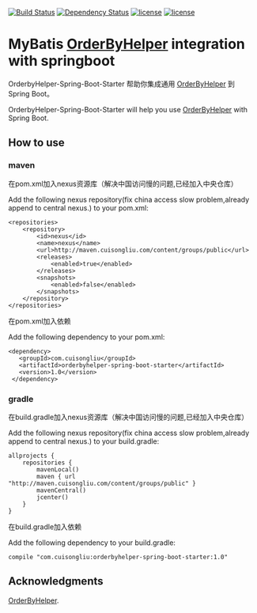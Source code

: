 [![Build Status](https://travis-ci.org/cuisongliu/orderbyhelper-boot-starter.svg?branch=master)](https://travis-ci.org/cuisongliu/orderbyhelper-boot-starter)
[![Dependency Status](https://www.versioneye.com/user/projects/5916d430e1638f00530324f9/badge.svg?style=flat-square)](https://www.versioneye.com/user/projects/5916d430e1638f00530324f9)
[![license](https://img.shields.io/badge/gradle-3.3-brightgreen.svg)](https://gradle.org)
[![license](https://img.shields.io/github/license/mashape/apistatus.svg)](https://opensource.org/licenses/mit-license.php)

# MyBatis [OrderByHelper](https://github.com/abel533/OrderByHelper)  integration  with springboot

OrderbyHelper-Spring-Boot-Starter 帮助你集成通用 [OrderByHelper](https://github.com/abel533/OrderByHelper) 到 Spring Boot。

OrderbyHelper-Spring-Boot-Starter will help you use [OrderByHelper](https://github.com/abel533/OrderByHelper) with Spring Boot.

## How to use

### maven

在pom.xml加入nexus资源库（解决中国访问慢的问题,已经加入中央仓库）

Add the following nexus repository(fix china access slow problem,already append to central nexus.) to your pom.xml:

    <repositories>
        <repository>
            <id>nexus</id>
            <name>nexus</name>
            <url>http://maven.cuisongliu.com/content/groups/public</url>
            <releases>
                <enabled>true</enabled>
            </releases>
            <snapshots>
                <enabled>false</enabled>
            </snapshots>
        </repository>
    </repositories>

在pom.xml加入依赖

Add the following dependency to your pom.xml:

    <dependency>
       <groupId>com.cuisongliu</groupId>
       <artifactId>orderbyhelper-spring-boot-starter</artifactId>
       <version>1.0</version>
     </dependency>

### gradle

在build.gradle加入nexus资源库（解决中国访问慢的问题,已经加入中央仓库）

Add the following nexus repository(fix china access slow problem,already append to central nexus.) to your build.gradle:

    allprojects {
        repositories {
            mavenLocal()
            maven { url "http://maven.cuisongliu.com/content/groups/public" }
            mavenCentral()
            jcenter()
        }
    }
    

在build.gradle加入依赖

Add the following dependency to your build.gradle:
    
    compile "com.cuisongliu:orderbyhelper-spring-boot-starter:1.0"
    
## Acknowledgments

 [OrderByHelper](https://github.com/abel533/OrderByHelper).